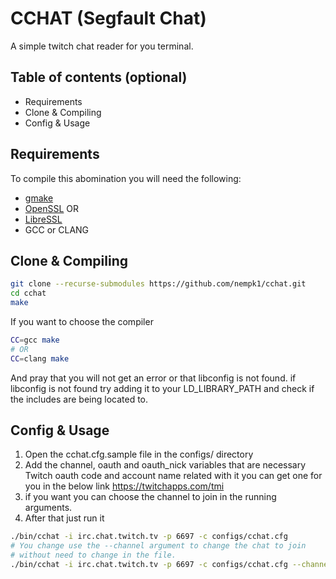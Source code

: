 # CCHAT (Segfault Chat)

A simple twitch chat reader for you terminal.

## Table of contents (optional)

- Requirements
- Clone & Compiling
- Config & Usage


## Requirements

To compile this abomination you will need the following:

- [gmake](https://www.gnu.org/software/make/)
- [OpenSSL](https://www.openssl.org/)
  OR
- [LibreSSL](https://www.libressl.org/)
- GCC or CLANG

## Clone & Compiling

```sh
git clone --recurse-submodules https://github.com/nempk1/cchat.git
cd cchat
make
```
If you want to choose the compiler

```sh
CC=gcc make
# OR
CC=clang make
```

And pray that you will not get an error or that libconfig is not found.
if libconfig is not found try adding it to your LD_LIBRARY_PATH
and check if the includes are being located to.

## Config & Usage

1. Open the cchat.cfg.sample file in the configs/ directory
1. Add the channel, oauth and oauth_nick variables that are necessary
   Twitch oauth code and account name related with it
   you can get one for you in the below link
   https://twitchapps.com/tmi
3. if you want you can choose the channel to join in the running arguments.
1. After that just run it
```sh
./bin/cchat -i irc.chat.twitch.tv -p 6697 -c configs/cchat.cfg
# You change use the --channel argument to change the chat to join
# without need to change in the file.
./bin/cchat -i irc.chat.twitch.tv -p 6697 -c configs/cchat.cfg --channel nempk1
```
